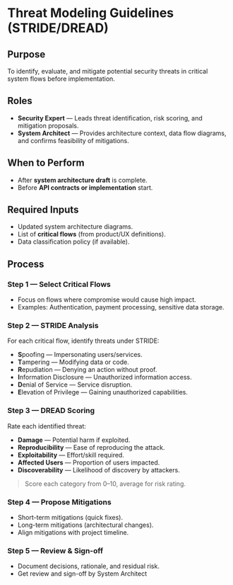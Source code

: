 # Threat Modeling Guidelines (STRIDE/DREAD)

## Purpose
To identify, evaluate, and mitigate potential security threats in critical system flows before implementation.

## Roles
- **Security Expert** — Leads threat identification, risk scoring, and mitigation proposals.
- **System Architect** — Provides architecture context, data flow diagrams, and confirms feasibility of mitigations.

## When to Perform
- After **system architecture draft** is complete.
- Before **API contracts or implementation** start.

## Required Inputs
- Updated system architecture diagrams.
- List of **critical flows** (from product/UX definitions).
- Data classification policy (if available).

## Process

### Step 1 — Select Critical Flows
- Focus on flows where compromise would cause high impact.
- Examples: Authentication, payment processing, sensitive data storage.

### Step 2 — STRIDE Analysis
For each critical flow, identify threats under STRIDE:
- **S**poofing — Impersonating users/services.
- **T**ampering — Modifying data or code.
- **R**epudiation — Denying an action without proof.
- **I**nformation Disclosure — Unauthorized information access.
- **D**enial of Service — Service disruption.
- **E**levation of Privilege — Gaining unauthorized capabilities.

### Step 3 — DREAD Scoring
Rate each identified threat:
- **Damage** — Potential harm if exploited.
- **Reproducibility** — Ease of reproducing the attack.
- **Exploitability** — Effort/skill required.
- **Affected Users** — Proportion of users impacted.
- **Discoverability** — Likelihood of discovery by attackers.
> Score each category from 0–10, average for risk rating.

### Step 4 — Propose Mitigations
- Short-term mitigations (quick fixes).
- Long-term mitigations (architectural changes).
- Align mitigations with project timeline.

### Step 5 — Review & Sign-off
- Document decisions, rationale, and residual risk.
- Get review and sign-off by System Architect